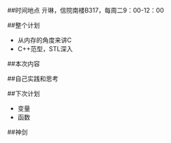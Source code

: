 ##时间地点
亓琳，信院南楼B317，每周二9：00-12：00    

##整个计划  
 + 从内存的角度来讲C
 + C++范型，STL深入  

##本次内容  


##自己实践和思考  


##下次计划  
 + 变量  
 + 函数 

##神剑